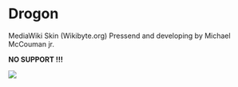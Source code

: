 Drogon
======

MediaWiki Skin (Wikibyte.org)
Pressend and developing by Michael McCouman jr.

<b>NO SUPPORT !!!</b>

<a href="http://labswikibyte.org"><img style="width:auto;" src="http://sphotos-h.ak.fbcdn.net/hphotos-ak-snc6/c0.11.851.315/p851x315/281004_461929037190975_2071299471_o.jpg"></a>
